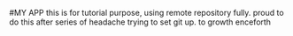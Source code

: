 #MY APP
this is for tutorial purpose, using remote repository fully.
proud to do this after series of headache trying to set git up.
to growth enceforth